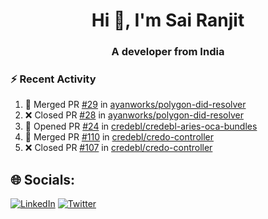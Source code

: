 <h1 align="center">Hi 👋, I'm Sai Ranjit</h1>
<h3 align="center">A developer from India</h3>

### :zap: Recent Activity

<!--START_SECTION:activity-->
1. 🎉 Merged PR [#29](https://github.com/ayanworks/polygon-did-resolver/pull/29) in [ayanworks/polygon-did-resolver](https://github.com/ayanworks/polygon-did-resolver)
2. ❌ Closed PR [#28](https://github.com/ayanworks/polygon-did-resolver/pull/28) in [ayanworks/polygon-did-resolver](https://github.com/ayanworks/polygon-did-resolver)
3. 💪 Opened PR [#24](https://github.com/credebl/credebl-aries-oca-bundles/pull/24) in [credebl/credebl-aries-oca-bundles](https://github.com/credebl/credebl-aries-oca-bundles)
4. 🎉 Merged PR [#110](https://github.com/credebl/credo-controller/pull/110) in [credebl/credo-controller](https://github.com/credebl/credo-controller)
5. ❌ Closed PR [#107](https://github.com/credebl/credo-controller/pull/107) in [credebl/credo-controller](https://github.com/credebl/credo-controller)
<!--END_SECTION:activity-->

## 🌐 Socials:
[![LinkedIn](https://img.shields.io/badge/LinkedIn-%230077B5.svg?logo=linkedin&logoColor=white)](https://linkedin.com/in/sairanjit) [![Twitter](https://img.shields.io/badge/Twitter-%231DA1F2.svg?logo=Twitter&logoColor=white)](https://twitter.com/sairanjit_) 
